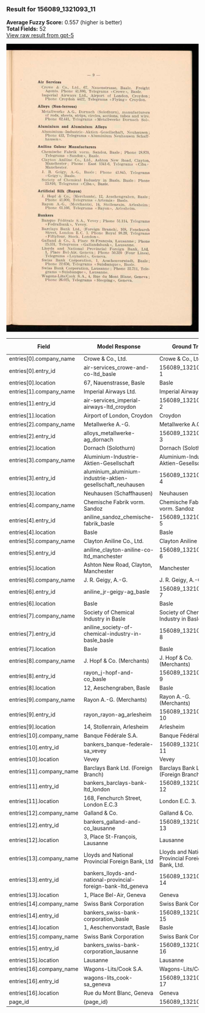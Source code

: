### Result for 156089_1321093_11
**Average Fuzzy Score:** 0.557 (higher is better)<br>
**Total Fields:** 52<br>
[View raw result from gpt-5](https://github.com/RISE-UNIBAS/humanities_data_benchmark/blob/main/results/2025-10-28/T0348/request_T0348_156089_1321093_11.json)

<img src="https://github.com/RISE-UNIBAS/humanities_data_benchmark/blob/main/benchmarks/company_lists/images/156089_1321093_11.jpg?raw=true" alt="156089_1321093_11" width="600px">

| Field | Model Response | Ground Truth | Fuzzy Score | Match |
|-------|----------------|--------------|-------------|-------|
| entries[0].company_name | Crowe & Co., Ltd. | Crowe & Co., Ltd. | 1.000 | ✅ |
| entries[0].entry_id | air-services_crowe-and-co-ltd_basle | 156089_1321093_11-1 | 0.074 | ❌ |
| entries[0].location | 67, Nauenstrasse, Basle | Basle | 0.357 | ❌ |
| entries[1].company_name | Imperial Airways Ltd. | Imperial Airways Ltd. | 1.000 | ✅ |
| entries[1].entry_id | air-services_imperial-airways-ltd_croydon | 156089_1321093_11-2 | 0.067 | ❌ |
| entries[1].location | Airport of London, Croydon | Croydon | 0.424 | ❌ |
| entries[2].company_name | Metallwerke A.-G. | Metallwerke A.G. | 0.970 | ✅ |
| entries[2].entry_id | alloys_metallwerke-ag_dornach | 156089_1321093_11-3 | 0.083 | ❌ |
| entries[2].location | Dornach (Solothurn) | Dornach (Solothurn) | 1.000 | ✅ |
| entries[3].company_name | Aluminium-Industrie-Aktien-Gesellschaft | Aluminium-Industrie-Aktien-Gesellschaft | 1.000 | ✅ |
| entries[3].entry_id | aluminium_aluminium-industrie-aktien-gesellschaft_neuhausen | 156089_1321093_11-4 | 0.051 | ❌ |
| entries[3].location | Neuhausen (Schaffhausen) | Neuhausen | 0.545 | ❌ |
| entries[4].company_name | Chemische Fabrik vorm. Sandoz | Chemische Fabrik vorm. Sandoz | 1.000 | ✅ |
| entries[4].entry_id | aniline_sandoz_chemische-fabrik_basle | 156089_1321093_11-5 | 0.107 | ❌ |
| entries[4].location | Basle | Basle | 1.000 | ✅ |
| entries[5].company_name | Clayton Aniline Co., Ltd. | Clayton Aniline Co., Ltd. | 1.000 | ✅ |
| entries[5].entry_id | aniline_clayton-aniline-co-ltd_manchester | 156089_1321093_11-6 | 0.067 | ❌ |
| entries[5].location | Ashton New Road, Clayton, Manchester | Manchester | 0.435 | ❌ |
| entries[6].company_name | J. R. Geigy, A.-G. | J. R. Geigy, A.-G. | 1.000 | ✅ |
| entries[6].entry_id | aniline_jr-geigy-ag_basle | 156089_1321093_11-7 | 0.091 | ❌ |
| entries[6].location | Basle | Basle | 1.000 | ✅ |
| entries[7].company_name | Society of Chemical Industry in Basle | Society of Chemical Industry in Basle | 1.000 | ✅ |
| entries[7].entry_id | aniline_society-of-chemical-industry-in-basle_basle | 156089_1321093_11-8 | 0.057 | ❌ |
| entries[7].location | Basle | Basle | 1.000 | ✅ |
| entries[8].company_name | J. Hopf & Co. (Merchants) | J. Hopf & Co. (Merchants) | 1.000 | ✅ |
| entries[8].entry_id | rayon_j-hopf-and-co_basle | 156089_1321093_11-9 | 0.091 | ❌ |
| entries[8].location | 12, Aeschengraben, Basle | Basle | 0.345 | ❌ |
| entries[9].company_name | Rayon A.-G. (Merchants) | Rayon A.-G. (Merchants) | 1.000 | ✅ |
| entries[9].entry_id | rayon_rayon-ag_arlesheim | 156089_1321093_11-10 | 0.091 | ❌ |
| entries[9].location | 14, Stollenrain, Arlesheim | Arlesheim | 0.514 | ❌ |
| entries[10].company_name | Banque Fédérale S.A. | Banque Fédérale S.A. | 1.000 | ✅ |
| entries[10].entry_id | bankers_banque-federale-sa_vevey | 156089_1321093_11-11 | 0.077 | ❌ |
| entries[10].location | Vevey | Vevey | 1.000 | ✅ |
| entries[11].company_name | Barclays Bank Ltd. (Foreign Branch) | Barclays Bank Ltd. (Foreign Branch) | 1.000 | ✅ |
| entries[11].entry_id | bankers_barclays-bank-ltd_london | 156089_1321093_11-12 | 0.077 | ❌ |
| entries[11].location | 168, Fenchurch Street, London E.C.3 | London E.C. 3. | 0.490 | ❌ |
| entries[12].company_name | Galland & Co. | Galland & Co. | 1.000 | ✅ |
| entries[12].entry_id | bankers_galland-and-co_lausanne | 156089_1321093_11-13 | 0.078 | ❌ |
| entries[12].location | 3, Place St-François, Lausanne | Lausanne | 0.421 | ❌ |
| entries[13].company_name | Lloyds and National Provincial Foreign Bank, Ltd | Lloyds and National Provincial Foreign Bank, Ltd. | 0.990 | ✅ |
| entries[13].entry_id | bankers_lloyds-and-national-provincial-foreign-bank-ltd_geneva | 156089_1321093_11-14 | 0.049 | ❌ |
| entries[13].location | 1, Place Bel-Air, Geneva | Geneva | 0.400 | ❌ |
| entries[14].company_name | Swiss Bank Corporation | Swiss Bank Corporation | 1.000 | ✅ |
| entries[14].entry_id | bankers_swiss-bank-corporation_basle | 156089_1321093_11-15 | 0.071 | ❌ |
| entries[14].location | 1, Aeschenvorstadt, Basle | Basle | 0.333 | ❌ |
| entries[15].company_name | Swiss Bank Corporation | Swiss Bank Corporation | 1.000 | ✅ |
| entries[15].entry_id | bankers_swiss-bank-corporation_lausanne | 156089_1321093_11-16 | 0.068 | ❌ |
| entries[15].location | Lausanne | Lausanne | 1.000 | ✅ |
| entries[16].company_name | Wagons-Lits/Cook S.A. | Wagons-Lits/Cook S.A. | 1.000 | ✅ |
| entries[16].entry_id | wagons-lits_cook-sa_geneva | 156089_1321093_11-17 | 0.087 | ❌ |
| entries[16].location | Rue du Mont Blanc, Geneva | Geneva | 0.387 | ❌ |
| page_id | {page_id} | 156089_1321093_11 | 0.077 | ❌ |

